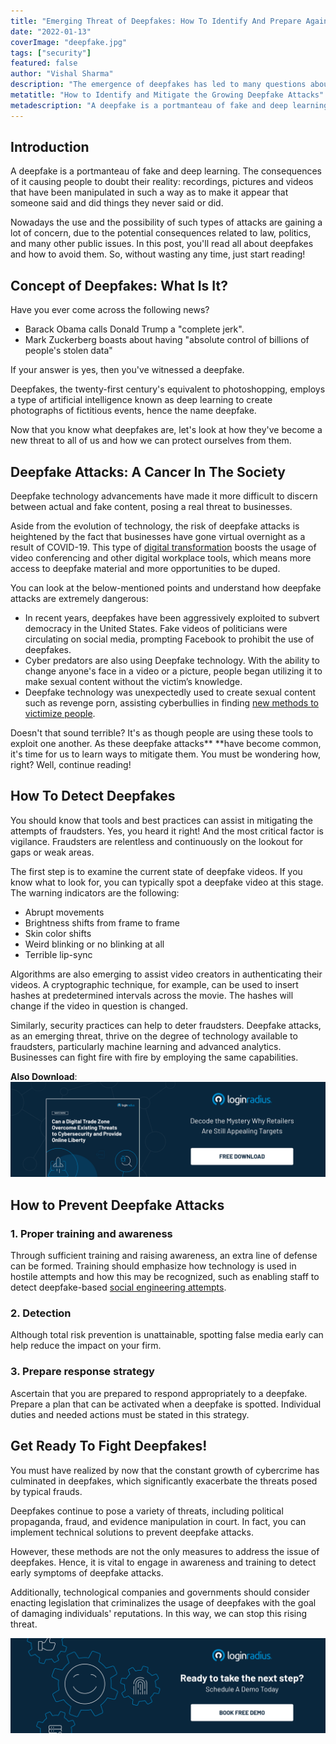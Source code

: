 ```yaml
---
title: "Emerging Threat of Deepfakes: How To Identify And Prepare Against It"
date: "2022-01-13"
coverImage: "deepfake.jpg"
tags: ["security"]
featured: false 
author: "Vishal Sharma"
description: "The emergence of deepfakes has led to many questions about how to identify and protect against them. This blog will provide an overview towards providing that understanding."
metatitle: "How to Identify and Mitigate the Growing Deepfake Attacks"
metadescription: "A deepfake is a portmanteau of fake and deep learning. Read all about deepfakes and how to detect and prevent them."
---
```


## Introduction

A deepfake is a portmanteau of fake and deep learning. The consequences of it causing people to doubt their reality: recordings, pictures and videos that have been manipulated in such a way as to make it appear that someone said and did things they never said or did. 

Nowadays the use and the possibility of such types of attacks are gaining a lot of concern, due to the potential consequences related to law, politics, and many other public issues. In this post, you'll read all about deepfakes and how to avoid them. So, without wasting any time, just start reading! 


## Concept of Deepfakes: What Is It? 

Have you ever come across the following news? 



* Barack Obama calls Donald Trump a "complete jerk".
* Mark Zuckerberg boasts about having "absolute control of billions of people's stolen data"

If your answer is yes, then you've witnessed a deepfake. 

Deepfakes, the twenty-first century's equivalent to photoshopping, employs a type of artificial intelligence known as deep learning to create photographs of fictitious events, hence the name deepfake. 

Now that you know what deepfakes are, let's look at how they've become a new threat to all of us and how we can protect ourselves from them.


## Deepfake Attacks: A Cancer In The Society

Deepfake technology advancements have made it more difficult to discern between actual and fake content, posing a real threat to businesses.

Aside from the evolution of technology, the risk of deepfake attacks is heightened by the fact that businesses have gone virtual overnight as a result of COVID-19. This type of [digital transformation](https://www.loginradius.com/resource/customer-identity-the-core-of-digital-transformation/) boosts the usage of video conferencing and other digital workplace tools, which means more access to deepfake material and more opportunities to be duped.

You can look at the below-mentioned points and understand how deepfake attacks are extremely dangerous:



* In recent years, deepfakes have been aggressively exploited to subvert democracy in the United States. Fake videos of politicians were circulating on social media, prompting Facebook to prohibit the use of deepfakes.
* Cyber predators are also using Deepfake technology. With the ability to change anyone's face in a video or a picture, people began utilizing it to make sexual content without the victim’s knowledge.
* Deepfake technology was unexpectedly used to create sexual content such as revenge porn, assisting cyberbullies in finding [new methods to victimize people](https://www.loginradius.com/blog/start-with-identity/cybersecurity-attacks-business/).

Doesn't that sound terrible? It's as though people are using these tools to exploit one another. As these deepfake attacks** **have become common, it's time for us to learn ways to mitigate them. You must be wondering how, right? Well, continue reading! 


## How To Detect Deepfakes

You should know that tools and best practices can assist in mitigating the attempts of fraudsters. Yes, you heard it right! And the most critical factor is vigilance. Fraudsters are relentless and continuously on the lookout for gaps or weak areas.

The first step is to examine the current state of deepfake videos. If you know what to look for, you can typically spot a deepfake video at this stage. The warning indicators are the following:



* Abrupt movements
* Brightness shifts from frame to frame
* Skin color shifts
* Weird blinking or no blinking at all
* Terrible lip-sync 

Algorithms are also emerging to assist video creators in authenticating their videos. A cryptographic technique, for example, can be used to insert hashes at predetermined intervals across the movie. The hashes will change if the video in question is changed.

Similarly, security practices can help to deter fraudsters. Deepfake attacks, as an emerging threat, thrive on the degree of technology available to fraudsters, particularly machine learning and advanced analytics. Businesses can fight fire with fire by employing the same capabilities. 

**Also Download**: [![digital-trade-wp](digital-trade-wp.png)](https://www.loginradius.com/resource/digital-trade-zone-threats-cybersecurity-whitepaper)


## How to Prevent Deepfake Attacks


### 1. Proper training and awareness

Through sufficient training and raising awareness, an extra line of defense can be formed. Training should emphasize how technology is used in hostile attempts and how this may be recognized, such as enabling staff to detect deepfake-based [social engineering attempts](https://www.loginradius.com/blog/start-with-identity/social-engineering-attacks/). 


### 2. Detection 

Although total risk prevention is unattainable, spotting false media early can help reduce the impact on your firm. 


### 3. Prepare response strategy

Ascertain that you are prepared to respond appropriately to a deepfake. Prepare a plan that can be activated when a deepfake is spotted. Individual duties and needed actions must be stated in this strategy.


## Get Ready To Fight Deepfakes!

You must have realized by now that the constant growth of cybercrime has culminated in deepfakes, which significantly exacerbate the threats posed by typical frauds. 

Deepfakes continue to pose a variety of threats, including political propaganda, fraud, and evidence manipulation in court. In fact, you can implement technical solutions to prevent deepfake attacks. 

However, these methods are not the only measures to address the issue of deepfakes. Hence, it is vital to engage in awareness and training to detect early symptoms of deepfake attacks. 

Additionally, technological companies and governments should consider enacting legislation that criminalizes the usage of deepfakes with the goal of damaging individuals' reputations. In this way, we can stop this rising threat. 



[![book-a-demo-loginradius](../../assets/book-a-demo-loginradius.png)](https://www.loginradius.com/book-a-demo/)
